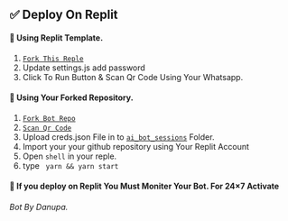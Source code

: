 ## ✅ Deploy On Replit

#### 📌 Using Replit Template.

1. [`Fork This Reple`](https://replit.com/@danupaacedemy/OZZY-md-Pair-code?v=1)
2. Update settings.js add password 
3. Click To Run Button & Scan Qr Code Using Your Whatsapp.

#### 📌 Using Your Forked Repository.

1. [`Fork Bot Repo`](https://github.com/Danupa0/OZZY-chat-bot/fork)
2. [`Scan Qr Code`](https://replit.com/@MRNima/OpenAi-ChatGPT-QR-CODE-SCANER)
3. Upload creds.json File in to [`ai_bot_sessions`](`ai_bot_sessions`]()) Folder.
4. Import your your github repository using Your Replit Account 
5. Open `shell` in your reple.
6.  type ```  yarn && yarn start  ```


#### 📌 If you deploy on Replit You Must Moniter Your Bot. For 24×7 Activate



###### Bot By Danupa.

